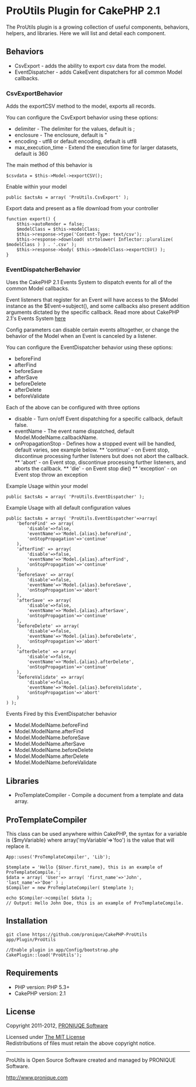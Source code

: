 # ProUtils Plugin for CakePHP 2.1 #

The ProUtils plugin is a growing collection of useful components, behaviors, helpers, and libraries. Here we will list and detail each component.

## Behaviors

* CsvExport        - adds the ability to export csv data from the model.
* EventDispatcher        - adds CakeEvent dispatchers for all common Model callbacks.

### CsvExportBehavior ###

Adds the exportCSV method to the model, exports all records.

You can configure the CsvExport behavior using these options:

* delimiter - The delimiter for the values, default is ;
* enclosure - The enclosure, default is "
* encoding - utf8 or default encoding, default is utf8
* max_execution_time - Extend the execution time for larger datasets, default is 360

The main method of this behavior is
    
    $csvdata = $this->Model->exportCSV();

Enable within your model
    
    public $actsAs = array( 'ProUtils.CsvExport' );

Export data and present as a file download from your controller

    function export() {
        $this->autoRender = false;
        $modelClass = $this->modelClass;
        $this->response->type('Content-Type: text/csv');
        $this->response->download( strtolower( Inflector::pluralize( $modelClass ) ) . '.csv' );
        $this->response->body( $this->$modelClass->exportCSV() );
    }
    
### EventDispatcherBehavior ###

Uses the CakePHP 2.1 Events System to dispatch events for all of the
common Model callbacks.
 
Event listeners that register for an Event will have access to the
$Model instance as the $Event->subject(), and some callbacks also 
present addition arguments dictated by the specific callback. Read
more about CakePHP 2.1's Events System [here](http://book.cakephp.org/2.0/en/core-libraries/events.html)

Config parameters can disable certain events alltogether, or change the
behavior of the Model when an Event is canceled by a listener. 

You can configure the EventDispatcher behavior using these options:

* beforeFind
* afterFind
* beforeSave
* afterSave
* beforeDelete
* afterDelete
* beforeValidate

Each of the above can be configured with three options

* disable - Turn on/off Event dispatching for a specific callback, default false.
* eventName - The event name dispatched, default Model.ModelName.callbackName.
* onPropagationStop - Defines how a stopped event will be handled, default varies, see example below.
** 'continue' - on Event stop, discontinue processing further listeners but does not abort the callback.
** 'abort' - on Event stop, discontinue processing further listeners, and aborts the callback.
** 'die' - on Event stop die()
** 'exception' - on Event stop throw an exception

Example Usage within your model
    
    public $actsAs = array( 'ProUtils.EventDispatcher' );
    
Example Usage with all default configuration values

    public $actsAs = array( 'ProUtils.EventDispatcher'=>array(
        'beforeFind' => array(
            'disable'=>false,
            'eventName'=>'Model.{alias}.beforeFind',
            'onStopPropagation'=>'continue'
        ),
        'afterFind' => array(
            'disable'=>false,
            'eventName'=>'Model.{alias}.afterFind',
            'onStopPropagation'=>'continue'
        ),
        'beforeSave' => array(
            'disable'=>false,
            'eventName'=>'Model.{alias}.beforeSave',
            'onStopPropagation'=>'abort'
        ),
        'afterSave' => array(
            'disable'=>false,
            'eventName'=>'Model.{alias}.afterSave',
            'onStopPropagation'=>'continue'
        ),
        'beforeDelete' => array(
            'disable'=>false,
            'eventName'=>'Model.{alias}.beforeDelete',
            'onStopPropagation'=>'abort'
        ),
        'afterDelete' => array(
            'disable'=>false,
            'eventName'=>'Model.{alias}.afterDelete',
            'onStopPropagation'=>'continue'
        ),
        'beforeValidate' => array(
            'disable'=>false,
            'eventName'=>'Model.{alias}.beforeValidate',
            'onStopPropagation'=>'abort'
        )
    ) );
    
Events Fired by this EventDispatcher behavior          

* Model.ModelName.beforeFind
* Model.ModelName.afterFind
* Model.ModelName.beforeSave
* Model.ModelName.afterSave
* Model.ModelName.beforeDelete
* Model.ModelName.afterDelete
* Model.ModelName.beforeValidate

## Libraries ##

* ProTemplateCompiler       - Compile a document from a template and data array.

## ProTemplateCompiler ##

This class can be used anywhere within CakePHP, the syntax for a variable is 
{$myVariable} where array('myVariable'=>'foo') is the value that will replace it. 

    App::uses('ProTemplateCompiler', 'Lib');
    
    $template = 'Hello {$User.first_name}, this is an example of ProTemplateCompile.';
    $data = array( 'User'=> array( 'first_name'=>'John', 'last_name'=>'Doe' ) ;    
    $Compiler = new ProTemplateCompiler( $template );

    echo $Compiler->compile( $data );
    // Output: Hello John Doe, this is an example of ProTemplateCompile.
    
## Installation ##

    git clone https://github.com/pronique/CakePHP-ProUtils app/Plugin/ProUtils
    
    //Enable plugin in app/Config/bootstrap.php
    CakePlugin::load('ProUtils');
    
## Requirements ##

* PHP version: PHP 5.3+
* CakePHP version: 2.1

## License ##

Copyright 2011-2012, [PRONIUQE Software](http://pronique.com)

Licensed under [The MIT License](http://www.opensource.org/licenses/mit-license.php)<br/>
Redistributions of files must retain the above copyright notice.

--------------------------------------------------------------------------
ProUtils is Open Source Software created and managed by PRONIQUE Software.

http://www.pronique.com
